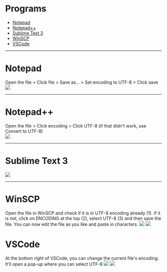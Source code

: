 # Programs
* [Notepad](#notepad)
* [Notepad++](#notepad-1)
* [Sublime Text 3](#sublime-text-3)
* [WinSCP](#winscp)
* [VSCode](#vscode)
***

# Notepad
Open the file > Click file > Save as... > Set encoding to UTF-8 > Click save
![](https://i.ibb.co/zQHbL3p/notepad.png)

***

# Notepad++
Open the file > Click encoding > Click UTF-8 (if that didn't work, use Convert to UTF-8)  
![](https://i.ibb.co/qNdj80Q/notepad.png)

***

# Sublime Text 3
![](https://cdn.discordapp.com/attachments/659545536533364776/847537718236938260/unknown.png)

***

# WinSCP
Open the file in WinSCP and check if it is in UTF-8 encoding already (1). If it is not, click on ENCODING at the top (2), select UTF-8 (3) and then save the file. You can now edit the file as you like and paste in characters.
![](https://i.ibb.co/nRxDmHk/Win-SCP-Xlxw-Qfft-Cb.png)
![](https://i.ibb.co/dP77yzp/Win-SCP-UXWc4-Xdp2-N.png)

# VSCode
At the bottom right of VSCode, you can change the current file's encoding. It'll open a pop-up where you can select UTF-8
![](https://github.com/user-attachments/assets/3ca885ee-24fb-47a5-863b-46b69df42e3a)
![](https://github.com/user-attachments/assets/ceab40b0-d875-4292-9d75-414557c7d4f8)
